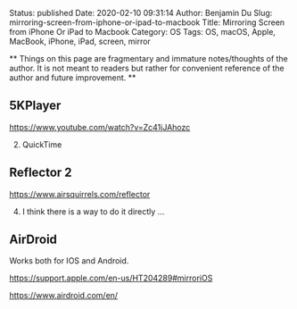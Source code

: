 Status: published
Date: 2020-02-10 09:31:14
Author: Benjamin Du
Slug: mirroring-screen-from-iphone-or-ipad-to-macbook
Title: Mirroring Screen from iPhone Or iPad to Macbook
Category: OS
Tags: OS, macOS, Apple, MacBook, iPhone, iPad, screen, mirror

**
Things on this page are fragmentary and immature notes/thoughts of the author.
It is not meant to readers but rather for convenient reference of the author and future improvement.
**
## 5KPlayer

https://www.youtube.com/watch?v=Zc41jJAhozc

2. QuickTime

## Reflector 2

https://www.airsquirrels.com/reflector

4. I think there is a way to do it directly ...

## AirDroid

Works both for IOS and Android.

https://support.apple.com/en-us/HT204289#mirroriOS

https://www.airdroid.com/en/


